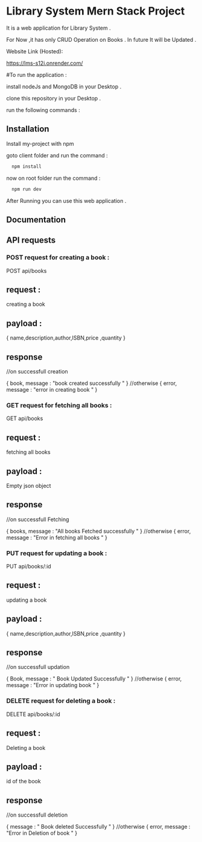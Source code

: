 
# Library System Mern Stack Project

It is a web application for Library System .

For Now ,it has only CRUD Operation on Books . In future It will be Updated .

Website Link (Hosted):

https://lms-s12i.onrender.com/


#To run the application :

install nodeJs and MongoDB in your Desktop .

clone this repository in your Desktop .

run the following commands :








## Installation

Install my-project with npm

goto client folder and run the command :
```bash
  npm install 
```

now on root folder run the  command :

```bash
  npm run dev 
```
    
After Running you can use this web application .


## Documentation

## API requests 

### POST request for creating a book :

POST api/books

## request :

creating a book 

## payload : 

{
    name,description,author,ISBN,price ,quantity
}

## response 
//on successfull creation 

{
    book,
    message : "book created successfully " 
}
//otherwise
{
    error,
      message : "error in creating book "
}

### GET request for fetching all books :

GET api/books

## request :

fetching all books 

## payload : 

Empty json object

## response 
//on successfull Fetching 

{
    books,
    message : "All books Fetched successfully " 
}
//otherwise
{
    error,
      message : "Error in fetching all books "
}

### PUT request for updating a book :

PUT api/books/:id

## request :

updating a book 

## payload : 

{
    name,description,author,ISBN,price ,quantity
}

## response 
//on successfull updation 

{
  Book,
    message : " Book Updated Successfully " 
}
//otherwise
{
      error,
      message : "Error in updating book "
}


### DELETE request for deleting a book :

DELETE api/books/:id

## request :

Deleting a book 

## payload : 
 id of the book

## response 
//on successfull deletion 

{
    message : " Book deleted Successfully " 
}
//otherwise
{
      error,
      message : "Error in Deletion of book "
}

